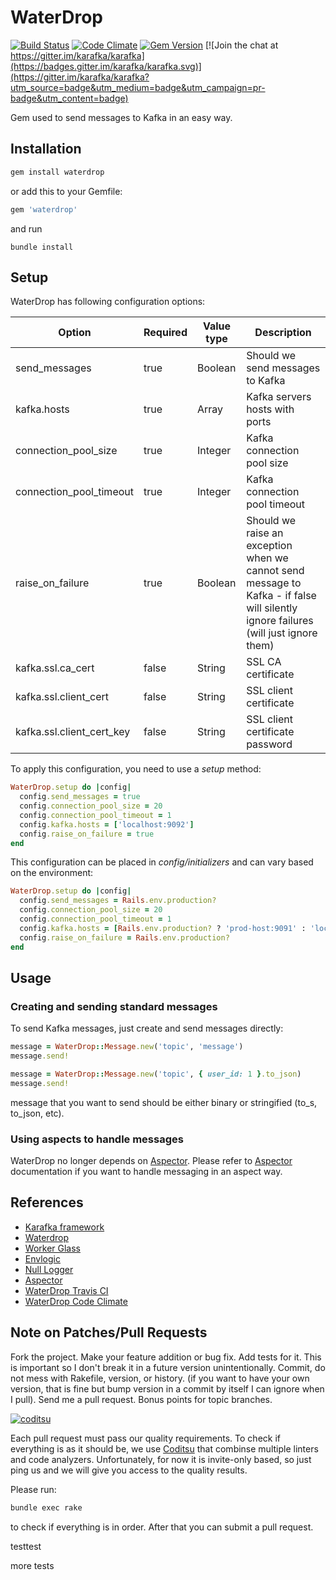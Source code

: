 # WaterDrop

[![Build Status](https://travis-ci.org/karafka/waterdrop.png)](https://travis-ci.org/karafka/waterdrop)
[![Code Climate](https://codeclimate.com/github/karafka/waterdrop/badges/gpa.svg)](https://codeclimate.com/github/karafka/waterdrop)
[![Gem Version](https://badge.fury.io/rb/waterdrop.svg)](http://badge.fury.io/rb/waterdrop)
[![Join the chat at https://gitter.im/karafka/karafka](https://badges.gitter.im/karafka/karafka.svg)](https://gitter.im/karafka/karafka?utm_source=badge&utm_medium=badge&utm_campaign=pr-badge&utm_content=badge)

Gem used to send messages to Kafka in an easy way.

## Installation

```ruby
gem install waterdrop
```

or add this to your Gemfile:

```ruby
gem 'waterdrop'
```

and run

```
bundle install
```

## Setup

WaterDrop has following configuration options:

| Option                    | Required   | Value type    | Description                      |
|---------------------------|------------|---------------|----------------------------------|
| send_messages             | true       | Boolean       | Should we send messages to Kafka |
| kafka.hosts               | true       | Array<String> | Kafka servers hosts with ports   |
| connection_pool_size      | true       | Integer       | Kafka connection pool size       |
| connection_pool_timeout   | true       | Integer       | Kafka connection pool timeout    |
| raise_on_failure          | true       | Boolean       | Should we raise an exception when we cannot send message to Kafka - if false will silently ignore failures (will just ignore them) |
| kafka.ssl.ca_cert         | false      | String        | SSL CA certificate               |
| kafka.ssl.client_cert     | false      | String        | SSL client certificate           |
| kafka.ssl.client_cert_key | false      | String        | SSL client certificate password  |

To apply this configuration, you need to use a *setup* method:

```ruby
WaterDrop.setup do |config|
  config.send_messages = true
  config.connection_pool_size = 20
  config.connection_pool_timeout = 1
  config.kafka.hosts = ['localhost:9092']
  config.raise_on_failure = true
end
```

This configuration can be placed in *config/initializers* and can vary based on the environment:

```ruby
WaterDrop.setup do |config|
  config.send_messages = Rails.env.production?
  config.connection_pool_size = 20
  config.connection_pool_timeout = 1
  config.kafka.hosts = [Rails.env.production? ? 'prod-host:9091' : 'localhost:9092']
  config.raise_on_failure = Rails.env.production?
end
```

## Usage

### Creating and sending standard messages

To send Kafka messages, just create and send messages directly:

```ruby
message = WaterDrop::Message.new('topic', 'message')
message.send!

message = WaterDrop::Message.new('topic', { user_id: 1 }.to_json)
message.send!
```

message that you want to send should be either binary or stringified (to_s, to_json, etc).

### Using aspects to handle messages

WaterDrop no longer depends on [Aspector](https://github.com/gcao/aspector). Please refer to [Aspector](https://github.com/gcao/aspector) documentation if you want to handle messaging in an aspect way.

## References

* [Karafka framework](https://github.com/karafka/karafka)
* [Waterdrop](https://github.com/karafka/waterdrop)
* [Worker Glass](https://github.com/karafka/worker-glass)
* [Envlogic](https://github.com/karafka/envlogic)
* [Null Logger](https://github.com/karafka/null-logger)
* [Aspector](https://github.com/gcao/aspector)
* [WaterDrop Travis CI](https://travis-ci.org/karafka/waterdrop)
* [WaterDrop Code Climate](https://codeclimate.com/github/karafka/waterdrop)

## Note on Patches/Pull Requests

Fork the project.
Make your feature addition or bug fix.
Add tests for it. This is important so I don't break it in a future version unintentionally.
Commit, do not mess with Rakefile, version, or history. (if you want to have your own version, that is fine but bump version in a commit by itself I can ignore when I pull). Send me a pull request. Bonus points for topic branches.

[![coditsu](https://coditsu.io/assets/quality_bar.svg)](https://coditsu.io)

Each pull request must pass our quality requirements. To check if everything is as it should be, we use [Coditsu](https://coditsu.io) that combinse multiple linters and code analyzers. Unfortunately, for now it is invite-only based, so just ping us and we will give you access to the quality results.

Please run:

```bash
bundle exec rake
```

to check if everything is in order. After that you can submit a pull request.

testtest

more tests
